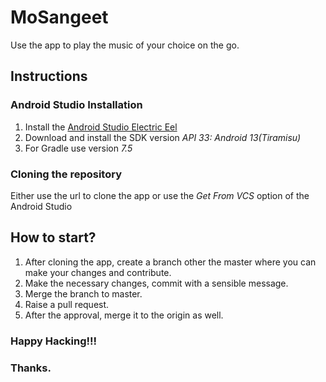 # MoSangeet
Use the app to play the music of your choice on the go.

## Instructions

### Android Studio Installation
1. Install the [Android Studio Electric Eel](https://redirector.gvt1.com/edgedl/android/studio/install/2022.1.1.21/android-studio-2022.1.1.21-windows.exe)
2. Download and install the SDK version *API 33: Android 13(Tiramisu)*
3. For Gradle use version *7.5*

### Cloning the repository
Either use the url to clone the app or use the *Get From VCS* option of the Android Studio


## How to start?
1. After cloning the app, create a branch other the master where you can make your changes and contribute.
2. Make the necessary changes, commit with a sensible message.
3. Merge the branch to master.
4. Raise a pull request.
5. After the approval, merge it to the origin as well.

### Happy Hacking!!!
### Thanks.
